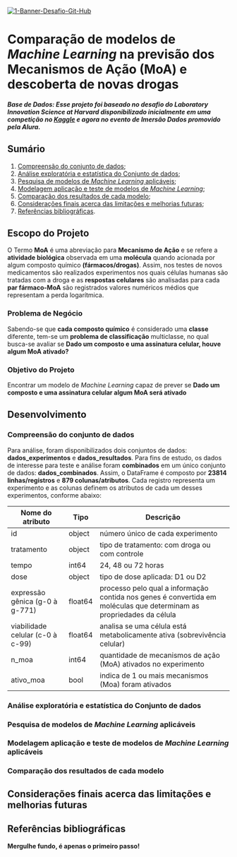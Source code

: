 <a href="https://ibb.co/x2HNNwK"><img src="https://i.ibb.co/BfN99vH/1-Banner-Desafio-Git-Hub.png" alt="1-Banner-Desafio-Git-Hub" border="0"></a>

# Comparação de modelos de *Machine Learning* na previsão dos Mecanismos de Ação (MoA) e descoberta de novas drogas

##### Base de Dados: Esse projeto foi baseado no desafio do Laboratory Innovation Science at Harvard disponibilizado  inicialmente em uma competição no [Kaggle](https://www.kaggle.com/c/lish-moa/data) e agora no evento de Imersão Dados promovido pela Alura.

## Sumário 

1. [Compreensão do conjunto de dados](Compreensao-do-conjunto-de-dados);
2. [Análise exploratória e estatística do Conjunto de dados](Analise-exploratoria-e-estatistica-do-Conjunto-de-dados);
4. [Pesquisa de modelos de *Machine Learning* aplicáveis](Pesquisa-de-modelos-de-Machine-Learning-aplicaveis);
5. [Modelagem aplicação e teste de modelos de *Machine Learning*](Modelagem-aplicacao-e-teste-de-modelos-de-Machine-Learning);
7. [Comparação dos resultados de cada modelo](Comparacao-dos-resultados-de-cada-modelo);
8. [Considerações finais acerca das limitações e melhorias futuras](Consideracoes-finais-acerca-das-limitacoes-e-melhorias-futuras);
9. [Referências bibliográficas](Referencias-bibliograficas).

## Escopo do Projeto 

O Termo **MoA** é uma abreviação para **Mecanismo de Ação** e se refere a **atividade biológica** observada em uma **molécula** quando acionada por algum composto químico **(fármacos/drogas)**. Assim, nos testes de novos medicamentos são realizados experimentos nos quais células humanas são tratadas com a droga e as **respostas celulares** são analisadas para cada **par fármaco-MoA** são registrados valores numéricos médios que representam a perda logarítmica.

### Problema de Negócio 

Sabendo-se que **cada composto químico** é considerado uma **classe** diferente, tem-se um **problema de classificação** multiclasse, no qual busca-se avaliar se  **Dado um composto e uma assinatura celular, houve algum MoA ativado?**

### Objetivo do Projeto

Encontrar um modelo de *Machine Learning* capaz de prever se **Dado um composto e uma assinatura celular algum MoA será ativado**

## Desenvolvimento

### <a name=“Compreensao-do-conjunto-de-dados”><a/> Compreensão do conjunto de dados

Para análise, foram disponibilizados dois conjuntos de dados: **dados_experimentos** e **dados_resultados**. Para fins de estudo, os dados de interesse para teste e análise foram **combinados** em um único conjunto de dados: **dados_combinados**.
Assim, o DataFrame é composto por **23814 linhas/registros** e **879 colunas/atributos**. Cada registro representa um experimento e as colunas definem os atributos de cada um desses experimentos, conforme abaixo: 

| Nome do atributo                 | Tipo    | Descrição                                                                                                            |
|----------------------------------|---------|----------------------------------------------------------------------------------------------------------------------|
| id                               | object  | número único de cada experimento                                                                                     |
| tratamento                       | object  | tipo de tratamento: com droga ou com controle                                                                        |
| tempo                            | int64   | 24, 48 ou 72 horas                                                                                                   |
| dose                             | object  | tipo de dose aplicada: D1 ou D2                                                                                      |
| expressão gênica (g-0 à g-771)   | float64 | processo pelo qual a informação contida nos genes é convertida em moléculas que determinam as propriedades da célula |
| viabilidade celular (c-0 à c-99) | float64 | analisa se uma célula está metabolicamente ativa (sobrevivência celular)                                             |
| n_moa                            | int64   | quantidade de mecanismos de ação (MoA) ativados no experimento                                                       |
| ativo_moa                        | bool    | indica de 1 ou mais mecanismos (Moa) foram ativados  


### <a name=“Analise-exploratoria-e-estatistica-do-Conjunto-de-dados”><a/> Análise exploratória e estatística do Conjunto de dados
  
### <a name=“Pesquisa-de-modelos-de-Machine-Learning-aplicaveis”><a/> Pesquisa de modelos de *Machine Learning* aplicáveis

### <a name=“Modelagem-aplicacao-e-teste-de-modelos-de-Machine-Learning”><a/> Modelagem aplicação e teste de modelos de *Machine Learning* aplicáveis
  
### <a name=“Comparacao-dos-resultados-de-cada-modelo”><a/> Comparação dos resultados de cada modelo
  
## <a name=“Consideracoes-finais-acerca-das-limitacoes-e-melhorias-futuras”><a/> Considerações finais acerca das limitações e melhorias futuras

## <a name=“Referencias-bibliograficas”><a/> Referências bibliográficas


**Mergulhe fundo, é apenas o primeiro passo!**
